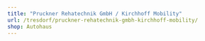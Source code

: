 ```yaml
---
title: "Pruckner Rehatechnik GmbH / Kirchhoff Mobility"
url: /tresdorf/pruckner-rehatechnik-gmbh-kirchhoff-mobility/
shop: Autohaus
---
```

